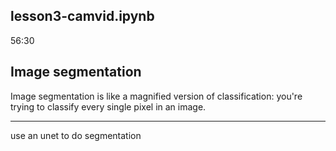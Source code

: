 ## lesson3-camvid.ipynb

56:30

## Image segmentation


Image segmentation is like a magnified version of classification: you're trying to classify every single pixel in an image.

---

use an unet to do segmentation
